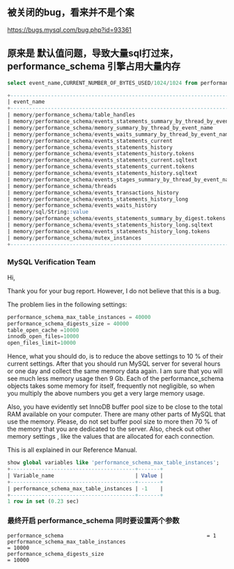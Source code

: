 
## 被关闭的bug，看来并不是个案
https://bugs.mysql.com/bug.php?id=93361

## 原来是 默认值问题，导致大量sql打过来，performance_schema 引擎占用大量内存
```sql
select event_name,CURRENT_NUMBER_OF_BYTES_USED/1024/1024 from performance_schema.memory_summary_global_by_event_name order by CURRENT_NUMBER_OF_BYTES_USED desc LIMIT 20;
```
```sql
+-----------------------------------------------------------------------------+----------------------------------------+
| event_name                                                                  | CURRENT_NUMBER_OF_BYTES_USED/1024/1024 |
+-----------------------------------------------------------------------------+----------------------------------------+
| memory/performance_schema/table_handles                                     |                          9280.00000000 |
| memory/performance_schema/events_statements_summary_by_thread_by_event_name |                           246.21679688 |
| memory/performance_schema/memory_summary_by_thread_by_event_name            |                           189.84375000 |
| memory/performance_schema/events_waits_summary_by_thread_by_event_name      |                            99.98437500 |
| memory/performance_schema/events_statements_current                         |                            94.39453125 |
| memory/performance_schema/events_statements_history                         |                            94.39453125 |
| memory/performance_schema/events_statements_history.tokens                  |                            67.50000000 |
| memory/performance_schema/events_statements_current.sqltext                 |                            67.50000000 |
| memory/performance_schema/events_statements_current.tokens                  |                            67.50000000 |
| memory/performance_schema/events_statements_history.sqltext                 |                            67.50000000 |
| memory/performance_schema/events_stages_summary_by_thread_by_event_name     |                            31.64062500 |
| memory/performance_schema/threads                                           |                            27.00000000 |
| memory/performance_schema/events_transactions_history                       |                            22.67578125 |
| memory/performance_schema/events_statements_history_long                    |                            13.65661621 |
| memory/performance_schema/events_waits_history                              |                            11.60156250 |
| memory/sql/String::value                                                    |                             9.86236572 |
| memory/performance_schema/events_statements_summary_by_digest.tokens        |                             9.76562500 |
| memory/performance_schema/events_statements_history_long.sqltext            |                             9.76562500 |
| memory/performance_schema/events_statements_history_long.tokens             |                             9.76562500 |
| memory/performance_schema/mutex_instances                                   |                             7.25000000 |
+-----------------------------------------------------------------------------+----------------------------------------+

```

### MySQL Verification Team
Hi,

Thank you for your bug report. However, I do not believe that this is a bug.

The problem lies in the following settings:
```sql
performance_schema_max_table_instances = 40000
performance_schema_digests_size = 40000
table_open_cache =10000
innodb_open_files=10000
open_files_limit=10000
```
Hence, what you should do, is to reduce the above settings to 10 % of their current settings. After that you should run MySQL server for several hours or one day and collect the same memory data again. I am sure that you will see much less memory usage then 9 Gb. Each of the performance_schema objects takes some memory for itself, frequently not negligible, so when you multiply the above numbers you get a very large memory usage.

Also, you have evidently set InnoDB buffer pool size to be close to the total RAM available on your computer. There are many other parts of MySQL that use the memory. Please, do not set buffer pool size to more then 70 % of the memory that you are dedicated to the server. Also, check out other memory settings , like the values that are allocated for each connection.

This is all explained in our Reference Manual.
```sql
show global variables like 'performance_schema_max_table_instances';
+----------------------------------------+-------+
| Variable_name                          | Value |
+----------------------------------------+-------+
| performance_schema_max_table_instances | -1    |
+----------------------------------------+-------+
1 row in set (0.23 sec)

```
### 最终开启 performance_schema 同时要设置两个参数
```shell
performance_schema                                              = 1
performance_schema_max_table_instances 				                  = 10000
performance_schema_digests_size 				                        = 10000
```
